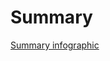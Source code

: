 # Summary
[Summary infographic]([https://www.canva.com/design/DAF0YF7yRtc/KnFMyuAvjnV9Nn3248yZ2w/view?utm_content=DAF0YF7yRtc&utm_campaign=designshare&utm_medium=link&utm_source=editor](https://www.canva.com/design/DAF1-395JOc/-vJU4_GlR3WUGdfmWHdPKw/edit?utm_content=DAF1-395JOc&utm_campaign=designshare&utm_medium=link2&utm_source=sharebutton)https://www.canva.com/design/DAF1-395JOc/-vJU4_GlR3WUGdfmWHdPKw/edit?utm_content=DAF1-395JOc&utm_campaign=designshare&utm_medium=link2&utm_source=sharebutton)
